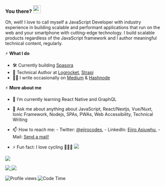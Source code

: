 ### You there? <img src="https://raw.githubusercontent.com/MartinHeinz/MartinHeinz/master/wave.gif" width="25px">
Oh, well! I love to call myself a JavaScript Developer with industry experience in building scalable and performant applications that run on the web and your smartphone with cutting-edge technology. I build scalable products regardless of the JavaScript framework and I author meaningful technical content, regularly.

⚡️ **What I do**
<!--  - 🛠 Frontend Developer at [Codekago Interactive](https://codekago.com/) -->
- 🛠️ Currently building [Spasora](https://spasora.com/)
- 📝 Technical Author at [Logrocket](https://blog.logrocket.com/author/ejiroasiuwhu/), [Strapi](https://strapi.io/blog/build-a-to-do-app-with-svelte-strapi-tailwind-css)  
- ✍🏾 I write occasionally on [Medium](https://medium.com/@ejirocodes) & [Hashnode](https://ejiro.hashnode.dev/) 

⚡️ **More about me**
- 🌱 I’m currently learning React Native and GraphQL
- 💬 Ask me about anything about JavaScript, React/Nextjs, Vue/Nuxt, Ionic Framework, Nodejs, SPAs, PWAs, Web Accessibility, Technical Writing 
- 📫 How to reach me: - Twitter: [@ejirocodes](https://twitter.com/ejirocodes), - LinkedIn: [Ejiro Asiuwhu](https://www.linkedin.com/in/ejiro-asiuwhu), - Mail: [Send a mail!](mailto:ejiroasiuwhu10@gmail.com)

- ⚡ Fun fact: I love cycling 🚴🏾‍♂️
<img
  src="https://cr-ss-service.azurewebsites.net/api/ScreenShot?widget=activity&username=ejirocodes&labels=true"
/>

<img
  src="https://cr-ss-service.azurewebsites.net/api/ScreenShot?widget=summary&username=ejirocodes&badges=2&show-avatar=false&style=--header-bg-color:%23000;--border-radius:10px"
/>

<!-- <p>
  <img src="https://github-readme-stats.vercel.app/api?username=ejirocodes&show_icons=true&theme=vue&line_height=52&count_private=true" />
  <img width="37.2%" src="https://github-readme-stats.vercel.app/api/top-langs/?username=ejirocodes&count_private=true&theme=vue&line_height=55">
</p> -->

<div>
  <a href="/" align="left">
    <img src="https://github-readme-stats.vercel.app/api/top-langs/?username=ejirocodes&text_color=586069&layout=compact&hide_border=true&bg_color=fff&title_color=0366d6&count_private=true&include_all_commits=true" />
  </a>

  <a href="/" align="right">
    <img src="https://github-readme-stats.vercel.app/api?username=ejirocodes&count_private=true&show_icons=true&icon_color=222&title_color=0366d6&text_color=586069&bg_color=fff&hide=issues&hide_border=true&include_all_commits=true" />
  </a>
</div>

![Profile views](https://gpvc.arturio.dev/ejirocodes)
![Code Time](https://img.shields.io/endpoint?style=flat&url=https://codetime-api.datreks.com/badge/1871?logoColor=white%26project=%26recentMS=0%26showProject=false)

